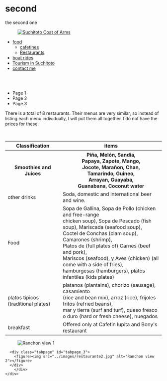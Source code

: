 second
======

the second one

<!DOCTYPE html>

<html lang="en">

<head> 
<meta charset="utf-8">

<link rel="stylesheet" href="../external.css">
<link rel="stylesheet" href="food.css">

<link rel="icon" href="../images/escudo.ico" type="image/x-icon">

<title>Restaurants</title> 
</head> 

<body class="food"> 

<div><figure><a href="../index.html"><img src="../images/escudo%20suchitoto.png" alt="Suchitoto Coat of Arms"></a></figure></div>
		<nav>
			<ul>
				<li><a href="Cafetines.html">food</a>
				<ul>
					<li><a href="Cafetines.html">cafetines</a></li>
					<li><a href="restaurants.html">Restaurants</a></li>
				</ul>
			</li>
			<li><a href="../attractions/boat%20rides.html">boat rides</a></li>
			<li><a href="../attractions/links.html">Tourism in Suchitoto</a></li>
			<li><a href="../contact%20form.html">contact me</a>
			</ul>
		</nav> <br><br>



<div id="wrapper">
  <div id="tabContainer">
    <div class="tabs">
      <ul>
        <li id="tabHeader_1">Page 1</li>
        <li id="tabHeader_2">Page 2</li>
		<li id="tabHeader_3">Page 3</li>
      </ul>
    </div>
    <div class="tabscontent">
      <div class="tabpage" id="tabpage_1">
<p>There is a total of 8 restaurants. Their menus are very similar, so instead of listing each menu individually, I will put them all together. I do not have the prices for these.</p><br>
      <table class="center">
<thead>
<tr>
<th>Classification</th>
<th>items</th>
</tr>
</thead>

<tbody>
<tr>
<th>Smoothies and Juices</th>
<th>Piña, Melón, Sandia, <br>Papaya, Zapote, Mango, <br>Jocote, Marañon, Chan, <br>Tamarindo, Guineo, <br>Arrayan, Guayaba, <br>Guanabana, Coconut water</th>
</tr>

<tr>
<td>other drinks</td> 
<td>Soda, domestic and international beer and wine.</td>
</tr>

<tr>
<td>Food</td>
<td>Sopa de Gallina, Sopa de Pollo (chicken and free-range <br>chicken soup), Sopa de Pescado (fish soup), Mariscada (seafood soup), <br>Coctel de Conchas (clam soup), Camarones (shrimp), <br>Platos de (full plates of) Carnes (beef and pork), <br>Mariscos (seafood), y Aves (chicken) (all come with a side of fries), <br>hamburgesas (hamburgers), platos infantiles (kids plates)</td>
</tr>

<tr>
<td>platos tipicos (traditional plates)</td>
<td>platanos (plantains), chorizo (sausage), casamiento <br>(rice and bean mix), arroz (rice), frijoles fritos (refried beans), <br>mar y tierra (surf and turf), queso fresco o duro (hard or fresh cheese), nuegados</td>
</tr>

<tr>
<td>breakfast</td>
<td>Offered only at Cafetin lupita and Bony's restaurant</td>
</tr>
</tbody>
</table>
</div>
	  <div class="tabpage" id="tabpage_2">
        <figure><img src="../images/restaurante1.jpg" alt="Ranchon view 1"></figure>
      </div>
		
	  <div class="tabpage" id="tabpage_3">
        <figure><img src="../images/restaurante2.jpg" alt="Ranchon view 2"></figure>
      </div>
		</div>
	</div>
 </div>
<br>

<script src="tabs.js"></script>

</body> 

</html>
